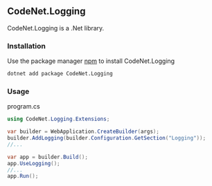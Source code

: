 ## CodeNet.Logging

CodeNet.Logging is a .Net library.

### Installation

Use the package manager [npm](https://www.nuget.org/packages/CodeNet.Logging/) to install CodeNet.Logging

```bash
dotnet add package CodeNet.Logging
```

### Usage
program.cs
```csharp
using CodeNet.Logging.Extensions;

var builder = WebApplication.CreateBuilder(args);
builder.AddLogging(builder.Configuration.GetSection("Logging"));
//...

var app = builder.Build();
app.UseLogging();
//...
app.Run();
```